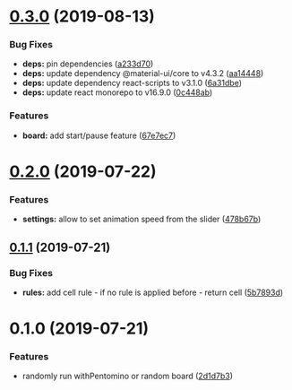 # [0.3.0](https://github.com/KrzysztofKarol/game-of-life/compare/0.2.0...0.3.0) (2019-08-13)

### Bug Fixes

- **deps:** pin dependencies ([a233d70](https://github.com/KrzysztofKarol/game-of-life/commit/a233d70))
- **deps:** update dependency @material-ui/core to v4.3.2 ([aa14448](https://github.com/KrzysztofKarol/game-of-life/commit/aa14448))
- **deps:** update dependency react-scripts to v3.1.0 ([6a31dbe](https://github.com/KrzysztofKarol/game-of-life/commit/6a31dbe))
- **deps:** update react monorepo to v16.9.0 ([0c448ab](https://github.com/KrzysztofKarol/game-of-life/commit/0c448ab))

### Features

- **board:** add start/pause feature ([67e7ec7](https://github.com/KrzysztofKarol/game-of-life/commit/67e7ec7))

# [0.2.0](https://github.com/KrzysztofKarol/game-of-life/compare/0.1.1...0.2.0) (2019-07-22)

### Features

- **settings:** allow to set animation speed from the slider ([478b67b](https://github.com/KrzysztofKarol/game-of-life/commit/478b67b))

## [0.1.1](https://github.com/KrzysztofKarol/game-of-life/compare/0.1.0...0.1.1) (2019-07-21)

### Bug Fixes

- **rules:** add cell rule - if no rule is applied before - return cell ([5b7893d](https://github.com/KrzysztofKarol/game-of-life/commit/5b7893d))

# 0.1.0 (2019-07-21)

### Features

- randomly run withPentomino or random board ([2d1d7b3](https://github.com/KrzysztofKarol/game-of-life/commit/2d1d7b3))
